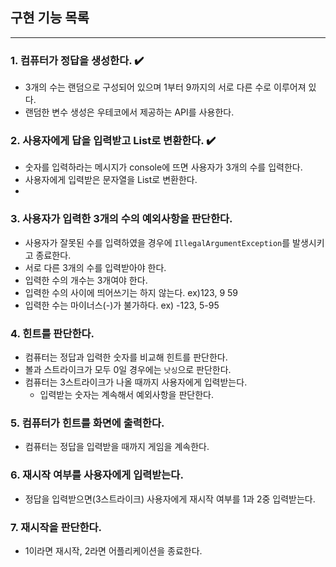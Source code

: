 ## 구현 기능 목록

----------------------
### 1. 컴퓨터가 정답을 생성한다. ✔️
 - 3개의 수는 랜덤으로 구성되어 있으며 1부터 9까지의 서로 다른 수로 이루어져 있다.
 - 랜덤한 변수 생성은 우테코에서 제공하는 API를 사용한다.

### 2. 사용자에게 답을 입력받고 List로 변환한다. ✔️
- 숫자를 입력하라는 메시지가 console에 뜨면 사용자가 3개의 수를 입력한다.
- 사용자에게 입력받은 문자열을 List로 변환한다.
- 
### 3. 사용자가 입력한 3개의 수의 예외사항을 판단한다.
 - 사용자가 잘못된 수를 입력하였을 경우에 `IllegalArgumentException`를 발생시키고 종료한다.
 - 서로 다른 3개의 수를 입력받아야 한다.
 - 입력한 수의 개수는 3개여야 한다.
 - 입력한 수의 사이에 띄어쓰기는 하지 않는다. ex)123, 9 59
 - 입력한 수는 마이너스(-)가 불가하다. ex) -123, 5-95
 
### 4. 힌트를 판단한다.
 - 컴퓨터는 정답과 입력한 숫자를 비교해 힌트를 판단한다.
 - 볼과 스트라이크가 모두 0일 경우에는 `낫싱`으로 판단한다. 
 - 컴퓨터는 3스트라이크가 나올 때까지 사용자에게 입력받는다.
   - 입력받는 숫자는 계속해서 예외사항을 판단한다.

### 5. 컴퓨터가 힌트를 화면에 출력한다.
 - 컴퓨터는 정답을 입력받을 때까지 게임을 계속한다.

### 6. 재시작 여부를 사용자에게 입력받는다.
 - 정답을 입력받으면(3스트라이크) 사용자에게 재시작 여부를 1과 2중 입력받는다.
 
### 7. 재시작을 판단한다.
 - 1이라면 재시작, 2라면 어플리케이션을 종료한다.